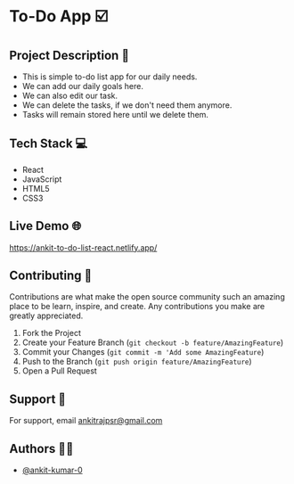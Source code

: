 # To-Do App ☑️

## Project Description 📑

- This is simple to-do list app for our daily needs.
- We can add our daily goals here.
- We can also edit our task.
- We can delete the tasks, if we don't need them anymore.
- Tasks will remain stored here until we delete them.

## Tech Stack 💻
- React
- JavaScript
- HTML5
- CSS3

## Live Demo 🌐
  https://ankit-to-do-list-react.netlify.app/
  
## Contributing 🤝
Contributions are what make the open source community such an amazing place to be learn, inspire, and create. Any contributions you make are greatly appreciated.
1. Fork the Project
2. Create your Feature Branch (`git checkout -b feature/AmazingFeature`)
3. Commit your Changes (`git commit -m 'Add some AmazingFeature`)
4. Push to the Branch (`git push origin feature/AmazingFeature`)
5. Open a Pull Request

## Support 📧
For support, email ankitrajpsr@gmail.com

## Authors 👨‍💻
- [@ankit-kumar-0](https://github.com/ankit-kumar-0)
